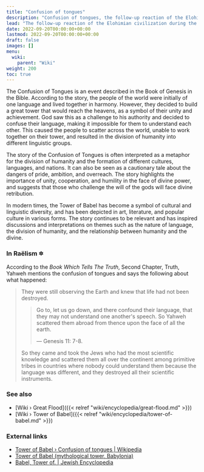 ```yaml
---
title: "Confusion of tongues"
description: "Confusion of tongues, the follow-up reaction of the Elohimian civilization during the days of the construction of spacefaring technology that succeded the Great Flood in order to countervail the technological progress on Earth and render these efforts harmless. The confusion undertaking consisted of geographically disbanding the knowledge carriers all over the globe among tribes that could not understand them anymore."
lead: "The follow-up reaction of the Elohimian civilization during the days of the construction of spacefaring technology that succeded the Great Flood in order to countervail the technological progress on Earth and render these efforts harmless. The confusion undertaking consisted of geographically disbanding the knowledge carriers all over the globe among tribes that could not understand them anymore."
date: 2022-09-20T00:00:00+00:00
lastmod: 2022-09-20T00:00:00+00:00
draft: false
images: []
menu:
  wiki:
    parent: "Wiki"
weight: 200
toc: true
---
```


The Confusion of Tongues is an event described in the Book of Genesis in the Bible. According to the story, the people of the world were initially of one language and lived together in harmony. However, they decided to build a great tower that would reach the heavens, as a symbol of their unity and achievement. God saw this as a challenge to his authority and decided to confuse their language, making it impossible for them to understand each other. This caused the people to scatter across the world, unable to work together on their tower, and resulted in the division of humanity into different linguistic groups.

The story of the Confusion of Tongues is often interpreted as a metaphor for the division of humanity and the formation of different cultures, languages, and nations. It can also be seen as a cautionary tale about the dangers of pride, ambition, and overreach. The story highlights the importance of unity, cooperation, and humility in the face of divine power, and suggests that those who challenge the will of the gods will face divine retribution.

In modern times, the Tower of Babel has become a symbol of cultural and linguistic diversity, and has been depicted in art, literature, and popular culture in various forms. The story continues to be relevant and has inspired discussions and interpretations on themes such as the nature of language, the division of humanity, and the relationship between humanity and the divine.

### In Raëlism 🔯

According to the _Book Which Tells The Truth_, Second Chapter, Truth, Yahweh mentions the confusion of tongues and says the following about what happened:

> They were still observing the Earth and knew that life had not been destroyed.
>
>> Go to, let us go down, and there confound their language, that they may not understand one another's speech. So Yahweh scattered them abroad from thence upon the face of all the earth.
>>
>> — Genesis 11: 7-8.
>
> So they came and took the Jews who had the most scientific knowledge and scattered them all over the continent among primitive tribes in countries where nobody could understand them because the language was different, and they destroyed all their scientific instruments.

### See also

- [Wiki › Great Flood]({{< relref "wiki/encyclopedia/great-flood.md" >}})
- [Wiki › Tower of Babel]({{< relref "wiki/encyclopedia/tower-of-babel.md" >}})

### External links

- [Tower of Babel › Confusion of tongues | Wikipedia](https://en.wikipedia.org/wiki/Tower_of_Babel#Confusion_of_tongues)
- [Tower of Babel (mythological tower, Babylonia)](https://www.britannica.com/topic/Tower-of-Babel)
- [Babel, Tower of. | Jewish Encyclopedia](https://www.jewishencyclopedia.com/articles/2279-babel-tower-of)
